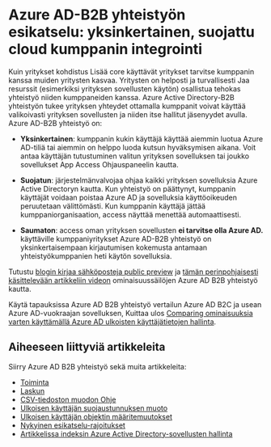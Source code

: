 <properties
   pageTitle="Azure Active Directory-B2B yhteistyön esikatselu: yksinkertainen, suojattu cloud kumppanin integrointi | Microsoft Azure"
   description="Azure Active Directory-B2B yhteistyö tukee yrityksen yhteydet ottamalla liikekumppanien käyttämään yrityksen sovellustesi valikoivasti"
   services="active-directory"
   documentationCenter=""
   authors="viv-liu"
   manager="femila"
   editor=""
   tags=""/>

<tags
   ms.service="active-directory"
   ms.devlang="NA"
   ms.topic="article"
   ms.tgt_pltfrm="NA"
   ms.workload="identity"
   ms.date="09/27/2016"
   ms.author="femila"/>

# <a name="azure-ad-b2b-collaboration-preview-simple-secure-cloud-partner-integration"></a>Azure AD-B2B yhteistyön esikatselu: yksinkertainen, suojattu cloud kumppanin integrointi

Kuin yritykset kohdistus Lisää core käyttävät yritykset tarvitse kumppanin kanssa muiden yritysten kasvaa. Yritysten on helposti ja turvallisesti Jaa resurssit (esimerkiksi yrityksen sovellusten käytön) osallistua tehokas yhteistyö niiden kumppaneiden kanssa. Azure Active Directory-B2B yhteistyön tukee yrityksen yhteydet ottamalla kumppanit voivat käyttää valikoivasti yrityksen sovellusten ja niiden itse hallitut jäsenyydet avulla. Azure AD-B2B yhteistyö on:

- **Yksinkertainen**: kumppanin kukin käyttäjä käyttää aiemmin luotua Azure AD-tiliä tai aiemmin on helppo luoda kutsun hyväksymisen aikana. Voit antaa käyttäjän tutustuminen valitun yrityksen sovelluksen tai joukko sovellukset App Access Ohjauspaneelin kautta.

- **Suojatun**: järjestelmänvalvojaa ohjaa kaikki yrityksen sovelluksia Azure Active Directoryn kautta. Kun yhteistyö on päättynyt, kumppanin käyttäjät voidaan poistaa Azure AD ja sovelluksia käyttöoikeuden peruutetaan välittömästi. Kun kumppanin käyttäjä jättää kumppaniorganisaation, access näyttää menettää automaattisesti.

- **Saumaton**: access oman yrityksen sovellusten **ei tarvitse olla Azure AD.** käyttäville kumppaniyritykset Azure AD-B2B yhteistyö on yksinkertaisempaan kirjautumisen kokemusta antamaan yhteistyökumppanien heti käytön sovelluksia.

Tutustu [blogin kirjaa sähköposteja public preview](http://blogs.technet.com/b/ad/archive/2015/09/15/learn-all-about-the-azure-ad-b2b-collaboration-preview.aspx) ja [tämän perinpohjaisesti käsittelevään artikkeliin videon](https://channel9.msdn.com/Series/Azure-Active-Directory-Videos-Demos/Azure-Active-Directory-B2B-collaboration-demo) ominaisuussäilöjen Azure AD B2B yhteistyö kautta.

Käytä tapauksissa Azure AD B2B yhteistyö vertailun Azure AD B2C ja usean Azure AD-vuokraajan sovelluksen, Kuittaa ulos [Comparing ominaisuuksia varten käyttämällä Azure AD ulkoisten käyttäjätietojen hallinta](active-directory-b2b-compare-external-identities.md).

## <a name="related-articles"></a>Aiheeseen liittyviä artikkeleita
Siirry Azure AD B2B yhteistyö sekä muita artikkeleita:

- [Toiminta](active-directory-b2b-how-it-works.md)
- [Laskun](active-directory-b2b-detailed-walkthrough.md)
- [CSV-tiedoston muodon Ohje](active-directory-b2b-references-csv-file-format.md)
- [Ulkoisen käyttäjän suojaustunnuksen muoto](active-directory-b2b-references-external-user-token-format.md)
- [Ulkoisen käyttäjän objektin määritemuutokset](active-directory-b2b-references-external-user-object-attribute-changes.md)
- [Nykyinen esikatselu-rajoitukset](active-directory-b2b-current-preview-limitations.md)
- [Artikkelissa indeksin Azure Active Directory-sovellusten hallinta](active-directory-apps-index.md)
